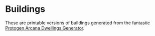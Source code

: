 # Buildings

These are printable versions of buildings generated from the fantastic [Protogen Arcana Dwellings Generator](https://watabou.itch.io/dwellings).
